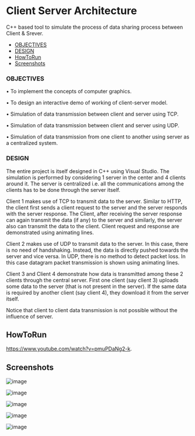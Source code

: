 # Client Server Architecture
C++ based tool to simulate the process of data sharing process between Client & Srever.


- [OBJECTIVES](#objectives)
- [DESIGN](#design)
- [HowToRun](#howToRun)
- [Screenshots](#screenshots)


### OBJECTIVES

•	To implement the concepts of computer graphics. 

•	To design an interactive demo of working of client-server model. 

•	Simulation of data transmission between client and server using TCP. 

•	Simulation of data transmission between client and server using UDP. 

•	Simulation of data transmission from one client to another using server as a centralized system. 


### DESIGN

The entire project is itself designed in C++ using Visual Studio. The simulation is performed by considering 1 server in the center and 4 clients around it. The server is centralized i.e. all the communications among the clients has to be done through the server itself. 

Client 1 makes use of TCP to transmit data to the server. Similar to HTTP, the client first sends a client request to the server and the server responds with the server response. The Client, after receiving the server response can again transmit the data (if any) to the server and similarly, the server also can transmit the data to the client. Client request and response are demonstrated using animating lines.  

Client 2 makes use of UDP to transmit data to the server. In this case, there is no need of handshaking. Instead, the data is directly pushed towards the server and vice versa. In UDP, there is no method to detect packet loss. In this case datagram packet transmission is shown using animating lines.  

Client 3 and Client 4 demonstrate how data is transmitted among these 2 clients through the central server. First one client (say client 3) uploads some data to the server (that is not present in the server). If the same data is required by another client (say client 4), they download it from the server itself. 

Notice that client to client data transmission is not possible without the influence of server.

## HowToRun 
https://www.youtube.com/watch?v=pmuPDaNg2-k.

## Screenshots

![image](https://raw.githubusercontent.com/Packman-lab/Client-Server-Architecture/master/Client1-Download.PNG)

![image](https://raw.githubusercontent.com/Packman-lab/Client-Server-Architecture/master/Client1-upload.PNG)

![image](https://raw.githubusercontent.com/Packman-lab/Client-Server-Architecture/master/Design.PNG)

![image](https://raw.githubusercontent.com/Packman-lab/Client-Server-Architecture/master/Final.PNG)

![image](https://raw.githubusercontent.com/Packman-lab/Client-Server-Architecture/master/Handshake.PNG)
